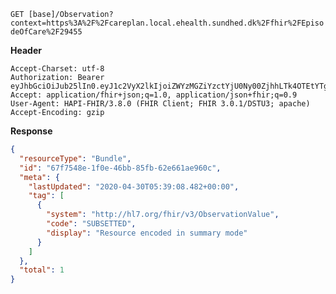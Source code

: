 `GET [base]/Observation?context=https%3A%2F%2Fcareplan.local.ehealth.sundhed.dk%2Ffhir%2FEpisodeOfCare%2F29455`

__Header__
```
Accept-Charset: utf-8
Authorization: Bearer eyJhbGciOiJub25lIn0.eyJ1c2VyX2lkIjoiZWYzMGZiYzctYjU0Ny00ZjhhLTk4OTEtYTg1ZDEzOWI4N2U3IiwicmVhbG1fYWNjZXNzIjp7InJvbGVzIjpbIk1lZGlhLnNlYXJjaCIsIlF1ZXN0aW9ubmFpcmVSZXNwb25zZS5zZWFyY2giLCJPYnNlcnZhdGlvbi5zZWFyY2giXX0sInVzZXJfdHlwZSI6IlNZU1RFTSJ9.
Accept: application/fhir+json;q=1.0, application/json+fhir;q=0.9
User-Agent: HAPI-FHIR/3.8.0 (FHIR Client; FHIR 3.0.1/DSTU3; apache)
Accept-Encoding: gzip
```



__Response__
```json
{
  "resourceType": "Bundle",
  "id": "67f7548e-1f0e-46bb-85fb-62e661ae960c",
  "meta": {
    "lastUpdated": "2020-04-30T05:39:08.482+00:00",
    "tag": [
      {
        "system": "http://hl7.org/fhir/v3/ObservationValue",
        "code": "SUBSETTED",
        "display": "Resource encoded in summary mode"
      }
    ]
  },
  "total": 1
}
```